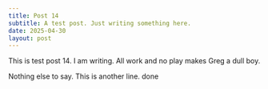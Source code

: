 ```yaml
---
title: Post 14
subtitle: A test post. Just writing something here.
date: 2025-04-30
layout: post
---
```


This is test post 14. I am writing. All work and no play makes Greg a dull boy.

Nothing else to say. This is another line.
done
